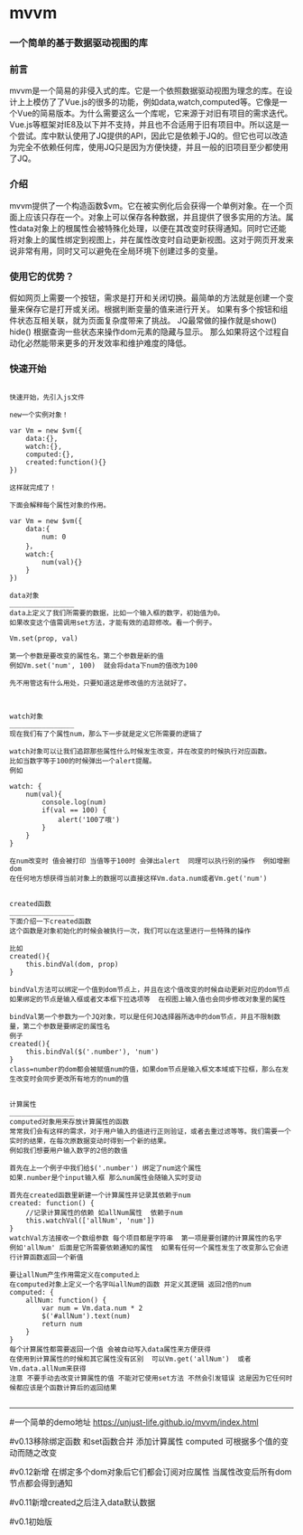 # mvvm

### 一个简单的基于数据驱动视图的库

### 前言

mvvm是一个简易的非侵入式的库。它是一个依照数据驱动视图为理念的库。在设计上上模仿了了Vue.js的很多的功能，例如data,watch,computed等。它像是一个Vue的简易版本。为什么需要这么一个库呢，它来源于对旧有项目的需求迭代。Vue.js等框架对IE8及以下并不支持，并且也不合适用于旧有项目中。所以这是一个尝试。库中默认使用了JQ提供的API，因此它是依赖于JQ的。但它也可以改造为完全不依赖任何库，使用JQ只是因为方便快捷，并且一般的旧项目至少都使用了JQ。

### 介绍

mvvm提供了一个构造函数$vm。它在被实例化后会获得一个单例对象。在一个页面上应该只存在一个。对象上可以保存各种数据，并且提供了很多实用的方法。属性data对象上的根属性会被特殊化处理，以便在其改变时获得通知。同时它还能将对象上的属性绑定到视图上，并在属性改变时自动更新视图。这对于网页开发来说非常有用，同时又可以避免在全局环境下创建过多的变量。

### 使用它的优势？

假如网页上需要一个按钮，需求是打开和关闭切换。最简单的方法就是创建一个变量来保存它是打开或关闭。根据判断变量的值来进行开关。
如果有多个按钮和组件状态互相关联，就为页面复杂度带来了挑战。
JQ最常做的操作就是show() hide() 根据查询一些状态来操作dom元素的隐藏与显示。
那么如果将这个过程自动化必然能带来更多的开发效率和维护难度的降低。

### 快速开始

<pre><code>
快速开始，先引入js文件

new一个实例对象！

var Vm = new $vm({
	data:{},
	watch:{},
	computed:{},
	created:function(){}
})

这样就完成了！

下面会解释每个属性对象的作用。

var Vm = new $vm({
	data:{
		num: 0
	}，
	watch:{
		num(val){}
	}
})

data对象
________________
data上定义了我们所需要的数据，比如一个输入框的数字，初始值为0。
如果改变这个值需调用set方法，才能有效的追踪修改。看一个例子。

Vm.set(prop, val)

第一个参数是要改变的属性名，第二个参数是新的值
例如Vm.set('num', 100)  就会将data下num的值改为100

先不用管这有什么用处，只要知道这是修改值的方法就好了。



watch对象
________________
现在我们有了个属性num，那么下一步就是定义它所需要的逻辑了

watch对象可以让我们追踪那些属性什么时候发生改变，并在改变的时候执行对应函数。
比如当数字等于100的时候弹出一个alert提醒。
例如

watch: {
	num(val){
		console.log(num)
		if(val == 100) {
			alert('100了哦')
		}
	}
}

在num改变时 值会被打印 当值等于100时 会弹出alert  同理可以执行别的操作  例如增删dom
在任何地方想获得当前对象上的数据可以直接这样Vm.data.num或者Vm.get('num')


created函数
________________
下面介绍一下created函数
这个函数是对象初始化的时候会被执行一次，我们可以在这里进行一些特殊的操作

比如
created(){
	this.bindVal(dom, prop)
}

bindVal方法可以绑定一个值到dom节点上，并且在这个值改变的时候自动更新对应的dom节点
如果绑定的节点是输入框或者文本框下拉选项等  在视图上输入值也会同步修改对象里的属性

bindVal第一个参数为一个JQ对象，可以是任何JQ选择器所选中的dom节点，并且不限制数量，第二个参数是要绑定的属性名
例子
created(){
	this.bindVal($('.number'), 'num')
}
class=number的dom都会被赋值num的值，如果dom节点是输入框文本域或下拉框，那么在发生改变时会同步更改所有地方的num的值


计算属性
________________
computed对象用来存放计算属性的函数
常常我们会有这样的需求，对于用户输入的值进行正则验证，或者去重过滤等等。我们需要一个实时的结果，在每次原数据变动时得到一个新的结果。
例如我们想要用户输入数字的2倍的数值

首先在上一个例子中我们给$('.number') 绑定了num这个属性
如果.number是个input输入框 那么num属性会随输入实时变动

首先在created函数里新建一个计算属性并记录其依赖于num
created: function() {
	//记录计算属性的依赖 如allNum属性  依赖于num
	this.watchVal(['allNum', 'num'])
}
watchVal方法接收一个数组参数 每个项目都是字符串  第一项是要创建的计算属性的名字  例如'allNum' 后面是它所需要依赖通知的属性  如果有任何一个属性发生了改变那么它会进行计算函数返回一个新值

要让allNum产生作用需定义在computed上
在computed对象上定义一个名字叫allNum的函数 并定义其逻辑 返回2倍的num
computed: {
	allNum: function() {
		var num = Vm.data.num * 2
		$('#allNum').text(num)
		return num
	}
}
每个计算属性都需要返回一个值 会被自动写入data属性来方便获得
在使用到计算属性的时候和其它属性没有区别  可以Vm.get('allNum')  或者Vm.data.allNum来获得
注意 不要手动去改变计算属性的值 不能对它使用set方法 不然会引发错误 这是因为它任何时候都应该是个函数计算后的返回结果

</code></pre>



---
#一个简单的demo地址
https://unjust-life.github.io/mvvm/index.html

#v0.13移除绑定函数  和set函数合并  添加计算属性 computed 可根据多个值的变动而随之改变

#v0.12新增 在绑定多个dom对象后它们都会订阅对应属性 当属性改变后所有dom节点都会得到通知

#v0.11新增created之后注入data默认数据

#v0.1初始版
